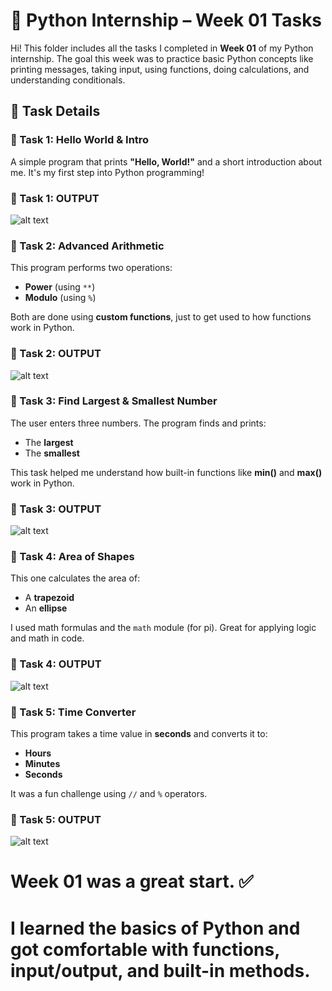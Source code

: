 # 🐍 Python Internship – Week 01 Tasks

Hi! This folder includes all the tasks I completed in **Week 01** of my Python internship. The goal this week was to practice basic Python concepts like printing messages, taking input, using functions, doing calculations, and understanding conditionals.

## 📘 Task Details

### 🔹 Task 1: Hello World & Intro

A simple program that prints **"Hello, World!"** and a short introduction about me.
It's my first step into Python programming!

### 🔹 Task 1: OUTPUT 
![alt text](Task1_output.png)


### 🔹 Task 2: Advanced Arithmetic

This program performs two operations:

* **Power** (using `**`)
* **Modulo** (using `%`)

Both are done using **custom functions**, just to get used to how functions work in Python.

### 🔹 Task 2: OUTPUT 
![alt text](Task2_output.png)


### 🔹 Task 3: Find Largest & Smallest Number

The user enters three numbers.
The program finds and prints:

* The **largest**
* The **smallest**

This task helped me understand how built-in functions like **min()** and **max()** work in Python.

### 🔹 Task 3: OUTPUT 
![alt text](Task3_output.png)


### 🔹 Task 4: Area of Shapes

This one calculates the area of:

* A **trapezoid**
* An **ellipse**

I used math formulas and the `math` module (for pi). Great for applying logic and math in code.

### 🔹 Task 4: OUTPUT 
![alt text](Task4_output.png)


### 🔹 Task 5: Time Converter

This program takes a time value in **seconds** and converts it to:

* **Hours**
* **Minutes**
* **Seconds**

It was a fun challenge using `//` and `%` operators.

### 🔹 Task 5: OUTPUT 
![alt text](Task5_output.png)


# Week 01 was a great start. ✅
# I learned the basics of Python and got comfortable with functions, input/output, and built-in methods.



